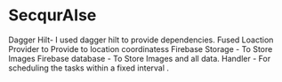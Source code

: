 # SecqurAIse
Dagger Hilt- I used dagger hilt to provide dependencies.
Fused Loaction Provider to Provide to location coordinatess 
Firebase Storage - To Store Images 
Firebase database - To Store Images and all data.
Handler - For scheduling the tasks within a fixed interval .
